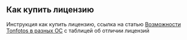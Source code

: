 ## Как купить лицензию

Инструкция как купить лицензию, ссылка на статью [Возможности Tonfotos в разных ОС](feaches.md) с таблицей об отличии лицензий